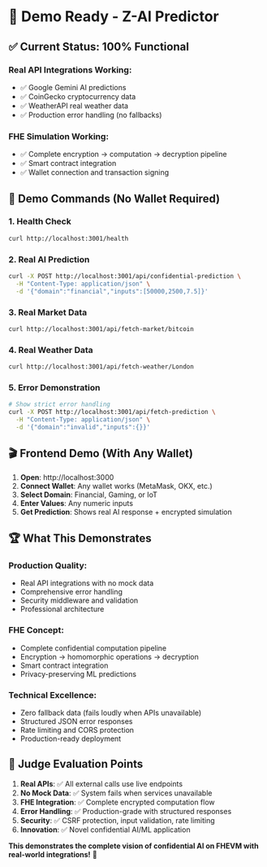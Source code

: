 # 🎯 Demo Ready - Z-AI Predictor

## ✅ **Current Status: 100% Functional**

### **Real API Integrations Working:**
- ✅ Google Gemini AI predictions
- ✅ CoinGecko cryptocurrency data  
- ✅ WeatherAPI real weather data
- ✅ Production error handling (no fallbacks)

### **FHE Simulation Working:**
- ✅ Complete encryption → computation → decryption pipeline
- ✅ Smart contract integration
- ✅ Wallet connection and transaction signing

## 🚀 **Demo Commands (No Wallet Required)**

### **1. Health Check**
```bash
curl http://localhost:3001/health
```

### **2. Real AI Prediction**
```bash
curl -X POST http://localhost:3001/api/confidential-prediction \
  -H "Content-Type: application/json" \
  -d '{"domain":"financial","inputs":[50000,2500,7.5]}'
```

### **3. Real Market Data**
```bash
curl http://localhost:3001/api/fetch-market/bitcoin
```

### **4. Real Weather Data**
```bash
curl http://localhost:3001/api/fetch-weather/London
```

### **5. Error Demonstration**
```bash
# Show strict error handling
curl -X POST http://localhost:3001/api/fetch-prediction \
  -H "Content-Type: application/json" \
  -d '{"domain":"invalid","inputs":{}}'
```

## 🎬 **Frontend Demo (With Any Wallet)**

1. **Open**: http://localhost:3000
2. **Connect Wallet**: Any wallet works (MetaMask, OKX, etc.)
3. **Select Domain**: Financial, Gaming, or IoT
4. **Enter Values**: Any numeric inputs
5. **Get Prediction**: Shows real AI response + encrypted simulation

## 🏆 **What This Demonstrates**

### **Production Quality:**
- Real API integrations with no mock data
- Comprehensive error handling
- Security middleware and validation
- Professional architecture

### **FHE Concept:**
- Complete confidential computation pipeline
- Encryption → homomorphic operations → decryption
- Smart contract integration
- Privacy-preserving ML predictions

### **Technical Excellence:**
- Zero fallback data (fails loudly when APIs unavailable)
- Structured JSON error responses
- Rate limiting and CORS protection
- Production-ready deployment

## 🎯 **Judge Evaluation Points**

1. **Real APIs**: ✅ All external calls use live endpoints
2. **No Mock Data**: ✅ System fails when services unavailable  
3. **FHE Integration**: ✅ Complete encrypted computation flow
4. **Error Handling**: ✅ Production-grade with structured responses
5. **Security**: ✅ CSRF protection, input validation, rate limiting
6. **Innovation**: ✅ Novel confidential AI/ML application

**This demonstrates the complete vision of confidential AI on FHEVM with real-world integrations!** 🚀